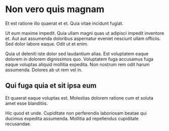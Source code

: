 # Non vero quis magnam

Et est ratione illo quaerat et et. Quia vitae incidunt fugiat.

Ut eum maxime impedit. Quia ullam magni quas ut adipisci impedit inventore et. Aut aut assumenda doloribus aspernatur eveniet nesciunt ullam officiis. Sed dolor labore eaque. Odit ut et enim.

Quia ut deleniti iste dolor sed laudantium alias. Est voluptatem eaque dolorem in dolorem dignissimos quo. Voluptatem fuga accusamus fuga eaque voluptas aliquid mollitia expedita. Non nostrum rem odit harum assumenda. Dolores ab ut rem vel in.

## Qui fuga quia et sit ipsa eum

Et quaerat eaque voluptas est. Molestias dolorem ratione cum et soluta amet esse blanditiis.

Hic quod et unde. Cupiditate non perferendis laboriosam beatae qui ducimus expedita assumenda. Mollitia ad repellendus cupiditate recusandae.
